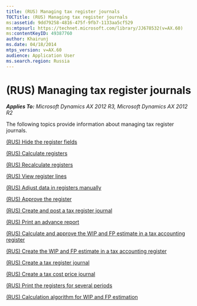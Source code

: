 ```yaml
---
title: (RUS) Managing tax register journals
TOCTitle: (RUS) Managing tax register journals
ms:assetid: 9dd79258-4816-475f-9fb7-1133aa5cf529
ms:mtpsurl: https://technet.microsoft.com/library/JJ678532(v=AX.60)
ms:contentKeyID: 49387760
author: Khairunj
ms.date: 04/18/2014
mtps_version: v=AX.60
audience: Application User
ms.search.region: Russia
---
```


# (RUS) Managing tax register journals 


_**Applies To:** Microsoft Dynamics AX 2012 R3, Microsoft Dynamics AX 2012 R2_

The following topics provide information about managing tax register journals.

[(RUS) Hide the register fields](rus-hide-the-register-fields.md)

[(RUS) Calculate registers](rus-calculate-registers.md)

[(RUS) Recalculate registers](rus-recalculate-registers.md)

[(RUS) View register lines](rus-view-register-lines.md)

[(RUS) Adjust data in registers manually](rus-adjust-data-in-registers-manually.md)

[(RUS) Approve the register](rus-approve-the-register.md)

[(RUS) Create and post a tax register journal](rus-create-and-post-a-tax-register-journal.md)

[(RUS) Print an advance report](rus-print-an-advance-report.md)

[(RUS) Calculate and approve the WIP and FP estimate in a tax accounting register](rus-calculate-and-approve-the-wip-and-fp-estimate-in-a-tax-accounting-register.md)

[(RUS) Create the WIP and FP estimate in a tax accounting register](rus-create-the-wip-and-fp-estimate-in-a-tax-accounting-register.md)

[(RUS) Create a tax register journal](rus-create-a-tax-register-journal.md)

[(RUS) Create a tax cost price journal](rus-create-a-tax-cost-price-journal.md)

[(RUS) Print the registers for several periods](rus-print-the-registers-for-several-periods.md)

[(RUS) Calculation algorithm for WIP and FP estimation](rus-calculation-algorithm-for-wip-and-fp-estimation.md)

  


